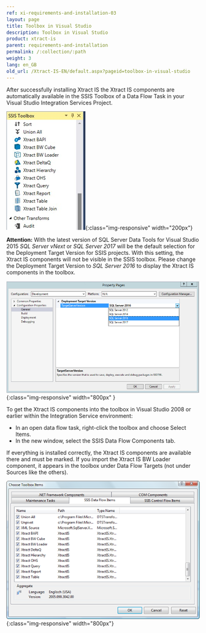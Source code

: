 ```yaml
---
ref: xi-requirements-and-installation-03
layout: page
title: Toolbox in Visual Studio
description: Toolbox in Visual Studio
product: xtract-is
parent: requirements-and-installation
permalink: /:collection/:path
weight: 3
lang: en_GB
old_url: /Xtract-IS-EN/default.aspx?pageid=toolbox-in-visual-studio
---
```


After successfully installing Xtract IS the Xtract IS components are automatically available in the SSIS Toolbox of a Data Flow Task in your Visual Studio Integration Services Project.

![XIS_SSIS_Toolbox](/img/content/XIS_SSIS_Toolbox.jpg){:class="img-responsive" width="200px"}

**Attention:** With the latest version of SQL Server Data Tools for Visual Studio 2015 *SQL Server vNext* or *SQL Server 2017* will be the default selection for the Deployment Target Version for SSIS projects. With this setting, the Xtract IS components will not be visible in the SSIS toolbox. Please change the Deployment Target Version to *SQL Server 2016* to display the Xtract IS components in the toolbox.

![SSIS_Target_Server_Version](/img/content/SSIS_Target_Server_Version.jpg){:class="img-responsive" width="800px" }  

To get the Xtract IS components into the toolbox in Visual Studio 2008 or earlier within the Integration Service environment:

- In an open data flow task, right-click the toolbox and choose Select Items.
- In the new window, select the SSIS Data Flow Components tab.

If everything is installed correctly, the Xtract IS components are available there and must be marked. If you import the Xtract IS BW Loader component, it appears in the toolbox under Data Flow Targets (not under Sources like the others).

![Toolbox-01](/img/content/Toolbox-01.png){:class="img-responsive" width="800px"}
